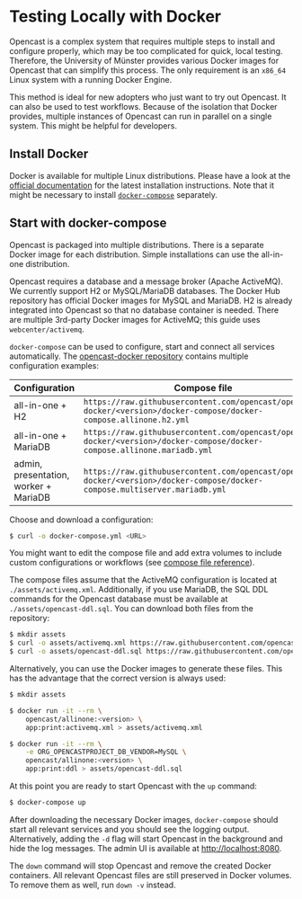 # Testing Locally with Docker

Opencast is a complex system that requires multiple steps to install and configure properly, which may be too
complicated for quick, local testing. Therefore, the University of Münster provides various Docker images for Opencast
that can simplify this process. The only requirement is an `x86_64` Linux system with a running Docker Engine.

This method is ideal for new adopters who just want to try out Opencast. It can also be used to test workflows. Because
of the isolation that Docker provides, multiple instances of Opencast can run in parallel on a single system. This might
be helpful for developers.

## Install Docker

Docker is available for multiple Linux distributions. Please have a look at the [official
documentation](https://docs.docker.com/engine/installation/) for the latest installation instructions. Note that it
might be necessary to install [`docker-compose`](https://docs.docker.com/compose/install/) separately.

## Start with docker-compose

Opencast is packaged into multiple distributions. There is a separate Docker image for each distribution. Simple
installations can use the all-in-one distribution.

Opencast requires a database and a message broker (Apache ActiveMQ). We currently support H2 or MySQL/MariaDB databases.
The Docker Hub repository has official Docker images for MySQL and MariaDB. H2 is already integrated into Opencast so
that no database container is needed. There are multiple 3rd-party Docker images for ActiveMQ; this guide uses
`webcenter/activemq`.

`docker-compose` can be used to configure, start and connect all services automatically. The [opencast-docker
repository](https://github.com/opencast/opencast-docker/tree/master/docker-compose) contains multiple configuration
examples:

| Configuration                         | Compose file                                                                                                                 |
| ------------------------------------- | ---------------------------------------------------------------------------------------------------------------------------- |
| all-in-one + H2                       | `https://raw.githubusercontent.com/opencast/opencast-docker/<version>/docker-compose/docker-compose.allinone.h2.yml`         |
| all-in-one + MariaDB                  | `https://raw.githubusercontent.com/opencast/opencast-docker/<version>/docker-compose/docker-compose.allinone.mariadb.yml`    |
| admin, presentation, worker + MariaDB | `https://raw.githubusercontent.com/opencast/opencast-docker/<version>/docker-compose/docker-compose.multiserver.mariadb.yml` |

Choose and download a configuration:

```sh
$ curl -o docker-compose.yml <URL>
```

You might want to edit the compose file and add extra volumes to include custom configurations or workflows (see
[compose file reference](https://docs.docker.com/compose/compose-file/)).

The compose files assume that the ActiveMQ configuration is located at `./assets/activemq.xml`. Additionally, if you use
MariaDB, the SQL DDL commands for the Opencast database must be available at `./assets/opencast-ddl.sql`. You can
download both files from the repository:

```sh
$ mkdir assets
$ curl -o assets/activemq.xml https://raw.githubusercontent.com/opencast/opencast-docker/<version>/docker-compose/assets/activemq.xml
$ curl -o assets/opencast-ddl.sql https://raw.githubusercontent.com/opencast/opencast-docker/<version>/docker-compose/assets/opencast-ddl.sql
```

Alternatively, you can use the Docker images to generate these files. This has the advantage that the correct version is
always used:

```sh
$ mkdir assets

$ docker run -it --rm \
    opencast/allinone:<version> \
    app:print:activemq.xml > assets/activemq.xml

$ docker run -it --rm \
    -e ORG_OPENCASTPROJECT_DB_VENDOR=MySQL \
    opencast/allinone:<version> \
    app:print:ddl > assets/opencast-ddl.sql
```

At this point you are ready to start Opencast with the `up` command:

```sh
$ docker-compose up
```

After downloading the necessary Docker images, `docker-compose` should start all relevant services and you should see
the logging output. Alternatively, adding the `-d` flag will start Opencast in the background and hide the log messages.
The admin UI is available at <http://localhost:8080>.

The `down` command will stop Opencast and remove the created Docker containers. All relevant Opencast files are still
preserved in Docker volumes. To remove them as well, run `down -v` instead.
